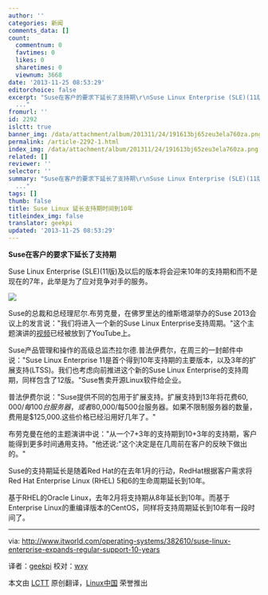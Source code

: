 ```yaml
---
author: ''
categories: 新闻
comments_data: []
count:
  commentnum: 0
  favtimes: 0
  likes: 0
  sharetimes: 0
  viewnum: 3668
date: '2013-11-25 08:53:29'
editorchoice: false
excerpt: "Suse在客户的要求下延长了支持期\r\nSuse Linux Enterprise (SLE)(11版)及以后的版本将会迎来10年的支持期和而不是现在的7年，此举是为了应对竞争对手的服务。\r\n\r\nSuse的总裁和总经理尼尔.布劳克曼，在佛罗里达的维斯塔湖
  ..."
fromurl: ''
id: 2292
islctt: true
banner_img: /data/attachment/album/201311/24/191613bj65zeu3ela760za.png
permalink: /article-2292-1.html
index_img: /data/attachment/album/201311/24/191613bj65zeu3ela760za.png.thumb.jpg
related: []
reviewer: ''
selector: ''
summary: "Suse在客户的要求下延长了支持期\r\nSuse Linux Enterprise (SLE)(11版)及以后的版本将会迎来10年的支持期和而不是现在的7年，此举是为了应对竞争对手的服务。\r\n\r\nSuse的总裁和总经理尼尔.布劳克曼，在佛罗里达的维斯塔湖
  ..."
tags: []
thumb: false
title: Suse Linux 延长支持期时间到10年
titleindex_img: false
translator: geekpi
updated: '2013-11-25 08:53:29'
---
```


**Suse在客户的要求下延长了支持期**


Suse Linux Enterprise (SLE)(11版)及以后的版本将会迎来10年的支持期和而不是现在的7年，此举是为了应对竞争对手的服务。


![](/data/attachment/album/201311/24/191613bj65zeu3ela760za.png)


Suse的总裁和总经理尼尔.布劳克曼，在佛罗里达的维斯塔湖举办的Suse 2013会议上的发言说："我们将进入一个新的Suse Linux Enterprise支持周期。"这个主题演讲的[视频](http://www.youtube.com/watch?v=T0W4izFu_WM)已经被放到了YouTube上。


Suse产品管理和操作的高级总监杰拉尔德.普法伊费尔，在周三的一封邮件中说："Suse Linux Enterprise 11是首个得到10年支持期的主要版本，以及3年的扩展支持(LTSS)。我们也考虑向前推进这个新的Suse Linux Enterprise的支持周期，同样包含了12版。"Suse售卖开源Linux软件给企业。


普法伊费尔说："Suse提供不同的包用于扩展支持。扩展支持到13年将花费$60,000/每100台服务器，或者$80,000/每500台服务器。如果不限制服务器的数量，费用是$125,000.这些价格已经沿用好几年了。"


布劳克曼在他的主题演讲中说："从一个7+3年的支持期到10+3年的支持期，客户能得到更多时间通用支持。"他还说:"这个决定是在几周前在客户的反映下做出的。"


Suse的支持期延长是随着Red Hat的在去年1月的行动，RedHat根据客户需求将 Red Hat Enterprise Linux (RHEL) 5和6的生命周期延长到10年。


基于RHEL的Oracle Linux，去年2月将支持期从8年延长到10年。而基于Enterprise Linux的重编译版本的CentOS，同样将支持周期延长到10年有一段时间了。




---


via: <http://www.itworld.com/operating-systems/382610/suse-linux-enterprise-expands-regular-support-10-years>


译者：[geekpi](https://github.com/geekpi) 校对：[wxy](https://github.com/wxy)


本文由 [LCTT](https://github.com/LCTT/TranslateProject) 原创翻译，[Linux中国](http://linux.cn/) 荣誉推出